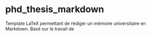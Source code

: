 # phd_thesis_markdown
Template LaTeX permettant de rédiger un mémoire universitaire en Markdown. Basé sur le travail de 
